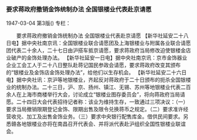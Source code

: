 ### 要求蒋政府撤销金饰统制办法  全国银楼业代表赴京请愿

1947-03-04
第3版()
专栏：

　　要求蒋政府撤销金饰统制办法
    全国银楼业代表赴京请愿
    【新华社延安二十八日电】据中央社南京讯：全国银楼业联合请愿团及上海银楼业与附属各业联合请愿团代表二十余人，二十七日由沪搭车抵京请愿，要求蒋政府当局修改迫使银楼金店业破产的金饰处理办法。
    【新华社延安一日电】据中央社南京讯：京市金饰器业企业工会工人于二十八日整队赴蒋记国民参政会请愿，要求蒋政府改变其颁布的“银楼业及金饰店金饰处理办法”，给他们以生存机会。
    【新华社延安二十六日电】据中央社讯：京沪等地银楼业，齐起反对蒋政府于二十日颁布的扼杀全国银楼业的统制办法。二十三日，沪、京、扬州、镇江、无锡、苏州等地银楼业代表二百余人在上海市商楼举行大会，讨论成立“银楼业图存委员会”，将向蒋政府当局请愿。二十四日大会代表招待记者称：该业为维持生存，一致通过三项决议：（一）要求当局撤销限期登记金饰、限期出售及限令兑换蒋币之规定。（二）要求准许经营收兑、加工及出售金饰业务。（三）要求中央银行配售库金。借供民间要求。另悉赣各地银楼业亦将在南昌召开代表会、并将派代表赴沪组织全国性银楼业联谊会。
